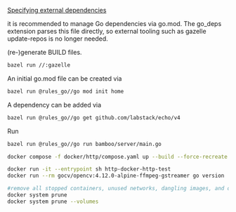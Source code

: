 [Specifying external dependencies](https://github.com/bazel-contrib/rules_go/blob/master/docs/go/core/bzlmod.md#external-dependencies)<br/>


it is recommended to manage Go dependencies via go.mod. The go_deps extension parses this file directly, so external tooling such as gazelle update-repos is no longer needed.<br/>

(re-)generate BUILD files. <br/>

```sh 
bazel run //:gazelle 
```

An initial go.mod file can be created via

```sh
bazel run @rules_go//go mod init home
```

A dependency can be added via

```sh
bazel run @rules_go//go get github.com/labstack/echo/v4
```

Run

```sh
bazel run @rules_go//go run bamboo/server/main.go
```

```sh
docker compose -f docker/http/compose.yaml up --build --force-recreate
```

```sh
docker run -it --entrypoint sh http-docker-http-test
docker run --rm gocv/opencv:4.12.0-alpine-ffmpeg-gstreamer go version
```

```sh
#remove all stopped containers, unused networks, dangling images, and optionally, volumes
docker system prune
docker system prune --volumes
```